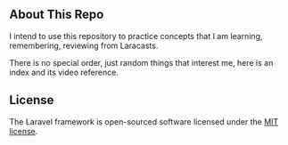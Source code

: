 ## About This Repo

I intend to use this repository to practice concepts that I am learning, remembering, reviewing from Laracasts.

There is no special order, just random things that interest me, here is an index and its video reference.

## License

The Laravel framework is open-sourced software licensed under the [MIT license](https://opensource.org/licenses/MIT).
